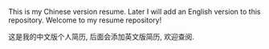 This is my Chinese version resume.
Later I will add an English version to this repository.
Welcome to my resume repository!


这是我的中文版个人简历,
后面会添加英文版简历,
欢迎查阅.